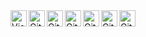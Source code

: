 
<img align="left" alt="Visual Studio Code" width="26px" src="https://cdn.jsdelivr.net/npm/simple-icons@3.4.1/icons/visualstudiocode.svg" />

<img align="left" alt="GitHub" width="26px" src="https://cdn.jsdelivr.net/npm/simple-icons@3.4.1/icons/github.svg" />

<img align="left" alt="GitHub" width="26px" src="https://cdn.jsdelivr.net/npm/simple-icons@3.4.1/icons/tensorflow.svg" />

<img align="left" alt="GitHub" width="26px" src="https://cdn.jsdelivr.net/npm/simple-icons@3.4.1/icons/cplusplus.svg" />

<img align="left" alt="GitHub" width="26px" src="https://cdn.jsdelivr.net/npm/simple-icons@3.4.1/icons/python.svg" />

<img align="left" alt="GitHub" width="26px" src="https://cdn.jsdelivr.net/npm/simple-icons@3.4.1/icons/raspberrypi.svg" />

<img align="left" alt="GitHub" width="26px" src="https://cdn.jsdelivr.net/npm/simple-icons@3.4.1/icons/arduino.svg" />
